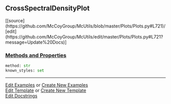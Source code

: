 ## <a id="McUtils.Plots.Plots.CrossSpectralDensityPlot">CrossSpectralDensityPlot</a> 
<div class="docs-source-link" markdown="1">
[[source](https://github.com/McCoyGroup/McUtils/blob/master/Plots/Plots.py#L721)/[edit](https://github.com/McCoyGroup/McUtils/edit/master/Plots/Plots.py#L721?message=Update%20Docs)]
</div>



<div class="collapsible-section">
 <div class="collapsible-section collapsible-section-header" markdown="1">
 
### <a class="collapse-link" data-toggle="collapse" href="#methods">Methods and Properties</a> <a class="float-right" data-toggle="collapse" href="#methods"><i class="fa fa-chevron-down"></i></a>

 </div>
 <div class="collapsible-section collapsible-section-body collapse" id="methods" markdown="1">

```python
method: str
known_styles: set
```


 </div>
</div>




___

[Edit Examples](https://github.com/McCoyGroup/McUtils/edit/gh-pages/ci/examples/McUtils/Plots/Plots/CrossSpectralDensityPlot.md) or 
[Create New Examples](https://github.com/McCoyGroup/McUtils/new/gh-pages/?filename=ci/examples/McUtils/Plots/Plots/CrossSpectralDensityPlot.md) <br/>
[Edit Template](https://github.com/McCoyGroup/McUtils/edit/gh-pages/ci/docs/McUtils/Plots/Plots/CrossSpectralDensityPlot.md) or 
[Create New Template](https://github.com/McCoyGroup/McUtils/new/gh-pages/?filename=ci/docs/templates/McUtils/Plots/Plots/CrossSpectralDensityPlot.md) <br/>
[Edit Docstrings](https://github.com/McCoyGroup/McUtils/edit/master/Plots/Plots.py#L721?message=Update%20Docs)